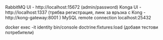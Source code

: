 RabbitMQ UI - http://localhost:15672 (admin/password)
Konga UI - http://localhost:1337 (трябва регистрация, линк за връзка с Kong - http://kong-gateway:8001 )
MySQL remote connection localhost:25432 

docker exec -it identity bin/console doctrine:fixtures:load (добавя тестови потребители)

